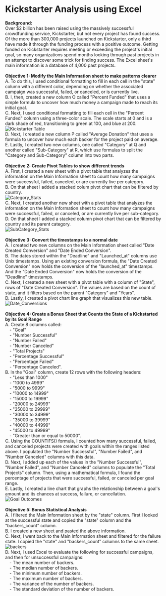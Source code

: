 # Kickstarter Analysis using Excel
<b>Background:</b><br>
Over $2 billion has been raised using the massively successful crowdfunding service, Kickstarter, but not every project has found success. Of the more than 300,000 projects launched on Kickstarter, only a third have made it through the funding process with a positive outcome.  Getting funded on Kickstarter requires meeting or exceeding the project's initial goal, so many organizations spend months looking through past projects in an attempt to discover some trick for finding success. The Excel sheet's main information is a database of 4,000 past projects.<br>
<br>
<b>Objective 1: Modify the Main Information sheet to make patterns clearer</b><br>
A. To do this, I used conditional formatting to fill in each cell in the "state" column with a different color, depending on whether the associated campaign was successful, failed, or canceled, or is currently live.<br>
B. I, then, created a new column O called "Percent Funded" that uses a simple formula to uncover how much money a campaign made to reach its initial goal.<br>
C. Next, I used conditional formatting to fill each cell in the "Percent Funded" column using a three-color scale. The scale starts at 0 and is a dark shade of red, transitioning to green at 100, and blue at 200.<br>
![Kickstarter Table](https://github.com/swati-dontamsetti/Kickstarter-Analysis/blob/master/Images/FullTable.png)<br>
D. Next, I created a new column P called "Average Donation" that uses a formula to uncover how much each backer for the project paid on average.<br>
E. Lastly, I created two new columns, one called "Category" at Q and another called "Sub-Category" at R, which use formulas to split the "Category and Sub-Category" column into two parts.<br>
<br>
<b>Objective 2: Create Pivot Tables to show different trends</b><br>
A. First, I created a new sheet with a pivot table that analyzes the information on the Main Information sheet to count how many campaigns were successful, failed, canceled, or are currently live per category.<br>
B. On that sheet I added a stacked colum pivot chart that can be filtered by country.<br>
![Category_Stats](https://github.com/swati-dontamsetti/Kickstarter-Analysis/blob/master/Images/CategoryStats.png)<br>
C. Next, I created another new sheet with a pivot table that analyzes the information on the Main Information sheet to count how many campaigns were successful, failed, or canceled, or are currently live per sub-category.<br>
D. On that sheet I added a stacked column pivot chart that can be filtered by country and its parent category.<br>
![SubCategory_Stats](https://github.com/swati-dontamsetti/Kickstarter-Analysis/blob/master/Images/SubcategoryStats.png)<br>
<br>
<b>Objective 3: Convert the timestamps to a normal date</b><br>
A. I created two new columns on the Main Information sheet called "Date Created Conversion" and "Date Ended Conversion".<br>
B. The dates stored within the "Deadline" and "Launched_at" columns use Unix timestamps. Using an existing conversion formula, the "Date Created Conversion" now holds the conversion of the "launched_at" timestamps. And the "Date Ended Conversion" now holds the conversion of the "Deadline" timestamps.<br>
C. Next, I created a new sheet with a pivot table with a column of "State", rows of "Date Created Conversion". The values are based on the count of state, and it filters based on the parent "Category" and "Years".<br>
D. Lastly, I created a pivot chart line graph that visualizes this new table.<br>
![Date_Conversions](https://github.com/swati-dontamsetti/Kickstarter-Analysis/blob/master/Images/LaunchDateOutcomes.png)<br>
<br>
<b>Objective 4: Create a Bonus Sheet that Counts the State of a Kickstarted by its Goal Range</b><br>
A. Create 8 columns called:
<br>&emsp;- "Goal"
<br>&emsp;- "Number Successful"
<br>&emsp;- "Number Failed"
<br>&emsp;- "Number Canceled"
<br>&emsp;- "Total Projects"
<br>&emsp;- "Percentage Successful"
<br>&emsp;- "Percentage Failed"
<br>&emsp;- "Percentage Canceled".<br>
B. In the "Goal" column, create 12 rows with the following headers:
<br>&emsp;- "Less than 1000"
<br>&emsp;- "1000 to 4999"
<br>&emsp;- "5000 to 9999"
<br>&emsp;- "10000 to 14999"
<br>&emsp;- "15000 to 19999"
<br>&emsp;- "20000 to 24999"
<br>&emsp;- "25000 to 29999"
<br>&emsp;- "30000 to 34999"
<br>&emsp;- "35000 to 39999"
<br>&emsp;- "40000 to 44999"
<br>&emsp;- "45000 to 49999"
<br>&emsp;- "Greater than or equal to 50000".<br>
C. Using the COUNTIFS() formula, I counted how many successful, failed, and canceled projects were created with goals within the ranges listed above. I populated the "Number Successful", "Number Failed", and "Number Canceled" columns with this data.<br>
D. Next, I added up each of the values in the "Number Successful", "Number Failed", and "Number Canceled" columns to populate the "Total Projects" column. Then, using a mathematical formula, I found the percentage of projects that were successful, failed, or canceled per goal range.<br>
E. Lastly, I created a line chart that graphs the relationship between a goal's amount and its chances at success, failure, or cancellation.<br>
![Goal Outcomes](https://github.com/swati-dontamsetti/Kickstarter-Analysis/blob/master/Images/GoalOutcomes.png)<br>
<br>
<b>Objective 5: Bonus Statistical Analysis</b><br>
A. I filtered the Main Information sheet by the "state" column. First I looked at the successful state and copied the "state" column and the "backers_count" column.<br>
B. I created a new sheet and pasted the above information.<br>
C. Next, I went back to the Main Information sheet and filtered for the failure state. I copied the "state" and "backers_count" columns to the same sheet.<br>
![backers](https://github.com/swati-dontamsetti/Kickstarter-Analysis/blob/master/Images/backers01.png)<br>
D. Next, I used Excel to evaluate the following for successful campaigns, and then for unsuccessful campaigns:
<br>&emsp;- The mean number of backers.
<br>&emsp;- The median number of backers.
<br>&emsp;- The minimum number of backers.
<br>&emsp;- The maximum number of backers.
<br>&emsp;- The variance of the number of backers.
<br>&emsp;- The standard deviation of the number of backers.
